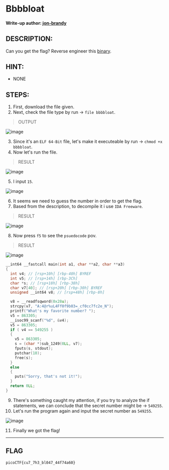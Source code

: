 # Bbbbloat
#### Write-up author: [jon-brandy](https://github.com/jon-brandy)
## DESCRIPTION:
Can you get the flag? 
Reverse engineer this [binary](https://github.com/jon-brandy/CTF-WRITE-UP/blob/6e1e5b252b5e91cbfe28202f7f5ab9a07ead19b7/Asset/Bbbbloat/bbbbloat).
## HINT:
- NONE
## STEPS:
1. First, download the file given.
2. Next, check the file type by run -> `file bbbbloat`.

> OUTPUT

![image](https://user-images.githubusercontent.com/70703371/183069126-8ffd109a-deb0-44a9-8501-5a6c407dfc0c.png)

3. Since it's an `ELF 64-Bit` file, let's make it executeable by run -> `chmod +x bbbbloat`.
4. Now let's run the file.

> RESULT

![image](https://user-images.githubusercontent.com/70703371/183069348-37832e35-984d-4300-a5bc-5d7ae2c840ac.png)

5. I input `15`.

![image](https://user-images.githubusercontent.com/70703371/183069399-966d7e66-caee-4921-a036-eb2b739985c9.png)

6. It seems we need to guess the number in order to get the flag.
7. Based from the description, to decompile it i use `IDA Freeware`.

> RESULT

![image](https://user-images.githubusercontent.com/70703371/183071120-7aa5bb8a-7886-4e15-96da-ead579d95db1.png)

8. Now press `f5` to see the `psuedocode` pov.

> RESULT

![image](https://user-images.githubusercontent.com/70703371/183080157-f01dafb5-000f-4ea2-a0ee-2b9ea7e1ffd2.png)

```c
__int64 __fastcall main(int a1, char **a2, char **a3)
{
  int v4; // [rsp+10h] [rbp-40h] BYREF
  int v5; // [rsp+14h] [rbp-3Ch]
  char *s; // [rsp+18h] [rbp-38h]
  char v7[40]; // [rsp+20h] [rbp-30h] BYREF
  unsigned __int64 v8; // [rsp+48h] [rbp-8h]

  v8 = __readfsqword(0x28u);
  strcpy(v7, "A:4@r%uL4Ff0f9b03=_cf0cc7fc2e_N");
  printf("What's my favorite number? ");
  v5 = 863305;
  __isoc99_scanf("%d", &v4);
  v5 = 863305;
  if ( v4 == 549255 )
  {
    v5 = 863305;
    s = (char *)sub_1249(0LL, v7);
    fputs(s, stdout);
    putchar(10);
    free(s);
  }
  else
  {
    puts("Sorry, that's not it!");
  }
  return 0LL;
}
```

9. There's something caught my attention, if you try to analyze the if statements, we can conclude that the secret number might be -> `549255`.
10. Let's run the program again and input the secret number as `549255`.

![image](https://user-images.githubusercontent.com/70703371/183080546-077dd23c-edb0-4537-be48-dfcb9ce350cf.png)

11. Finally we got the flag!

---

## FLAG

```
picoCTF{cu7_7h3_bl047_44f74a60}
```
